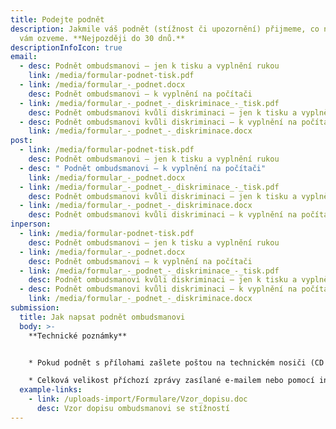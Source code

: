 ```yaml
---
title: Podejte podnět
description: Jakmile váš podnět (stížnost či upozornění) přijmeme, co nejdřív se
  vám ozveme. **Nejpozději do 30 dnů.**
descriptionInfoIcon: true
email:
  - desc: Podnět ombudsmanovi – jen k tisku a vyplnění rukou
    link: /media/formular-podnet-tisk.pdf
  - link: /media/formular_-_podnet.docx
    desc: Podnět ombudsmanovi – k vyplnění na počítači
  - link: /media/formular_-_podnet_-_diskriminace_-_tisk.pdf
    desc: Podnět ombudsmanovi kvůli diskriminaci – jen k tisku a vyplnění rukou
  - desc: Podnět ombudsmanovi kvůli diskriminaci – k vyplnění na počítači
    link: /media/formular_-_podnet_-_diskriminace.docx
post:
  - link: /media/formular-podnet-tisk.pdf
    desc: Podnět ombudsmanovi – jen k tisku a vyplnění rukou
  - desc: " Podnět ombudsmanovi – k vyplnění na počítači"
    link: /media/formular_-_podnet.docx
  - link: /media/formular_-_podnet_-_diskriminace_-_tisk.pdf
    desc: Podnět ombudsmanovi kvůli diskriminaci – jen k tisku a vyplnění rukou
  - link: /media/formular_-_podnet_-_diskriminace.docx
    desc: Podnět ombudsmanovi kvůli diskriminaci – k vyplnění na počítači
inperson:
  - link: /media/formular-podnet-tisk.pdf
    desc: Podnět ombudsmanovi – jen k tisku a vyplnění rukou
  - link: /media/formular_-_podnet.docx
    desc: Podnět ombudsmanovi – k vyplnění na počítači
  - link: /media/formular_-_podnet_-_diskriminace_-_tisk.pdf
    desc: Podnět ombudsmanovi kvůli diskriminaci – jen k tisku a vyplnění rukou
  - desc: Podnět ombudsmanovi kvůli diskriminaci – k vyplnění na počítači
    link: /media/formular_-_podnet_-_diskriminace.docx
submission:
  title: Jak napsat podnět ombudsmanovi
  body: >-
    **Technické poznámky**


    * Pokud podnět s přílohami zašlete poštou na technickém nosiči (CD ROM, Flash Disk), bude vám vrácen jen na výslovné požádání. Při osobním doručení vám nosič obratem vrátíme, pouze si zkopírujeme příslušné dokumenty do datového úložiště podatelny.

    * Celková velikost příchozí zprávy zasílané e-mailem nebo pomocí interaktivního on-line formuláře je omezena na maximálně 20 MB, přes systém Datových schránek maximálně 100 MB. Zvažte tedy, jaké přílohy s podnětem zaslat a jestli není možné soubory zmenšit. Stejné pravidlo o maximální velikosti platí i pro dokumenty osobně předávané k nahrání na podatelně.
  example-links:
    - link: /uploads-import/Formulare/Vzor_dopisu.doc
      desc: Vzor dopisu ombudsmanovi se stížností
---
```

